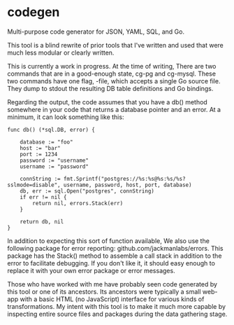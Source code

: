 # codegen
Multi-purpose code generator for JSON, YAML, SQL, and Go.

This tool is a blind rewrite of prior tools that I've written and used that were much less modular or clearly written.

This is currently a work in progress. At the time of writing, There are two commands that are in a good-enough state, cg-pg and cg-mysql. These two commands have one flag, -file, which accepts a single Go source file. They dump to stdout the resulting DB table definitions and Go bindings.

Regarding the output, the code assumes that you have a db() method somewhere in your code that returns a database pointer and an error. At a minimum, it can look something like this:

    func db() (*sql.DB, error) {

        database := "foo"
        host := "bar"
        port := 1234
        password := "username"
        username := "password"

        connString := fmt.Sprintf("postgres://%s:%s@%s:%s/%s?sslmode=disable", username, password, host, port, database)
        db, err := sql.Open("postgres", connString)
        if err != nil {
            return nil, errors.Stack(err)
        }

        return db, nil
    }

In addition to expecting this sort of function available, We also use the following package for error reporting: github.com/jackmanlabs/errors. This package has the Stack() method to assemble a call stack in addition to the error to facilitate debugging. If you don't like it, it should easy enough to replace it with your own error package or error messages.

Those who have worked with me have probably seen code generated by this tool or one of its ancestors. Its ancestors were typically a small web-app with a basic HTML (no JavaScript) interface for various kinds of transformations. My intent with this tool is to make it much more capable by inspecting entire source files and packages during the data gathering stage.
